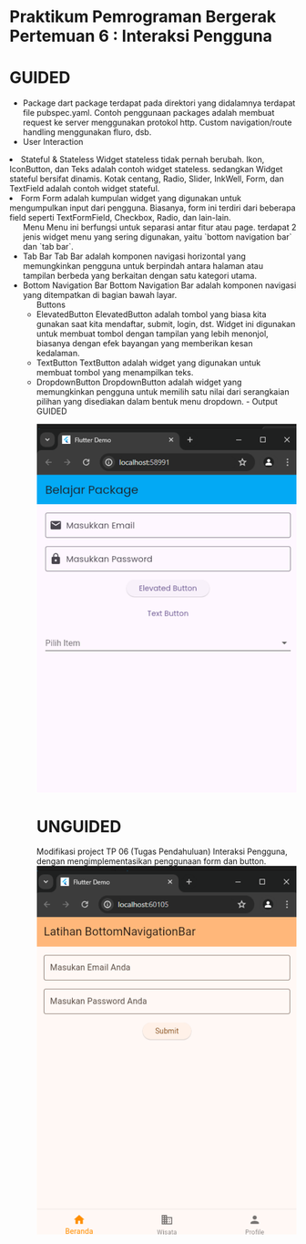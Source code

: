 # Praktikum Pemrograman Bergerak Pertemuan 6 : Interaksi Pengguna

# GUIDED
- Package
dart package terdapat pada direktori yang didalamnya terdapat file pubspec.yaml. Contoh penggunaan packages adalah membuat request ke server menggunakan protokol http. Custom navigation/route handling menggunakan fluro, dsb.
- User Interaction
<li> Stateful & Stateless
Widget stateless tidak pernah berubah. Ikon, IconButton, dan Teks adalah contoh widget stateless. sedangkan Widget stateful bersifat dinamis. Kotak centang, Radio, Slider, InkWell, Form, dan TextField adalah contoh widget stateful.

<li> Form
Form adalah kumpulan widget yang digunakan untuk mengumpulkan input dari pengguna. Biasanya, form ini terdiri dari beberapa field seperti TextFormField, Checkbox, Radio, dan lain-lain.

<ul> Menu
Menu ini berfungsi untuk separasi antar fitur atau page. terdapat 2 jenis widget menu yang sering digunakan, yaitu `bottom navigation bar` dan `tab bar`.
<li> Tab Bar
Tab Bar adalah komponen navigasi horizontal yang memungkinkan pengguna untuk berpindah antara halaman atau tampilan berbeda yang berkaitan dengan satu kategori utama.

<li> Bottom Navigation Bar
Bottom Navigation Bar adalah komponen navigasi yang ditempatkan di bagian bawah layar.

<ul> Buttons
<li> ElevatedButton
ElevatedButton adalah tombol yang biasa kita gunakan saat kita mendaftar, submit, login, dst. Widget ini digunakan untuk membuat tombol dengan tampilan yang lebih menonjol, biasanya dengan efek bayangan yang memberikan kesan kedalaman.

<li> TextButton
TextButton adalah widget yang digunakan untuk membuat tombol yang menampilkan teks. 

<li> DropdownButton
DropdownButton adalah widget yang memungkinkan pengguna untuk memilih satu nilai dari serangkaian pilihan yang disediakan dalam bentuk menu dropdown.
- Output GUIDED

![image alt](https://github.com/chairulanam1605/Praktikum_PPB/blob/main/Guided_06.png)

# UNGUIDED
Modifikasi project TP 06 (Tugas Pendahuluan) Interaksi Pengguna, dengan mengimplementasikan penggunaan form dan button.
![image alt](https://github.com/chairulanam1605/Praktikum_PPB/blob/main/Unguided_06.png)